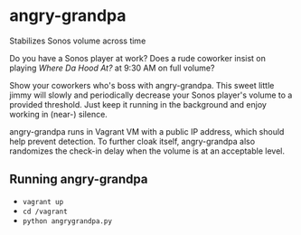 # angry-grandpa
Stabilizes Sonos volume across time

Do you have a Sonos player at work? Does a rude coworker insist on playing _Where Da Hood At?_ at 9:30 AM on full volume?

Show your coworkers who's boss with angry-grandpa. This sweet little jimmy will slowly and periodically decrease your Sonos
player's volume to a provided threshold. Just keep it running in the background and enjoy working in (near-) silence.

angry-grandpa runs in Vagrant VM with a public IP address, which should help prevent detection. To further cloak itself, angry-grandpa
also randomizes the check-in delay when the volume is at an acceptable level.

## Running angry-grandpa
- `vagrant up`
- `cd /vagrant`
- `python angrygrandpa.py`
